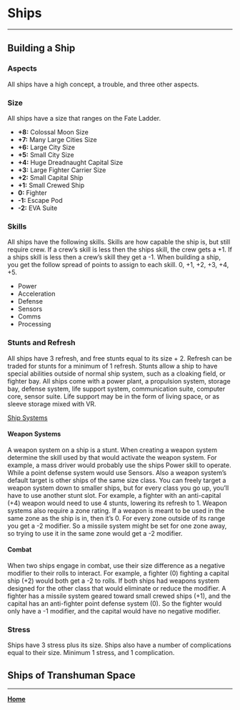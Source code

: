 # Ships
___

## Building a Ship

### Aspects
All ships have a high concept, a trouble, and three other aspects.

### Size
All ships have a size that ranges on the Fate Ladder.

 - **+8:** Colossal Moon Size
 - **+7:** Many Large Cities Size
 - **+6:** Large City Size
 - **+5:** Small City Size
 - **+4:** Huge Dreadnaught Capital Size
 - **+3:** Large Fighter Carrier Size
 - **+2:** Small Capital Ship
 - **+1:** Small Crewed Ship
 - **0:** Fighter
 - **-1:** Escape Pod
 - **-2:** EVA Suite
 
### Skills
All ships have the following skills. Skills are how capable the ship is, but still require crew. If a crew’s skill is less then the ships skill, the crew gets a +1. If a ships skill is less then a crew’s skill they get a -1. 
When building a ship, you get the follow spread of points to assign to each skill. 0, +1, +2, +3, +4, +5.

 - Power
 - Acceleration
 - Defense
 - Sensors
 - Comms
 - Processing

### Stunts and Refresh
All ships have 3 refresh, and free stunts equal to its size + 2. Refresh can be traded for stunts for a minimum of 1 refresh.
Stunts allow a ship to have special abilities outside of normal ship system, such as a cloaking field, or fighter bay.
All ships come with a power plant, a propulsion system, storage bay, defense system, life support system, communication suite, computer core, sensor suite. Life support may be in the form of living space, or as sleeve storage mixed with VR.

[Ship Systems](Systems/Systems.md)

#### Weapon Systems
A weapon system on a ship is a stunt. When creating a weapon system determine the skill used by that would activate the weapon system. For example, a mass driver would probably use the ships Power skill to operate. While a point defense system would use Sensors.
Also a weapon system’s default target is other ships of the same size class. You can freely target a weapon system down to smaller ships, but for every class you go up, you’ll have to use another stunt slot. For example, a fighter with an anti-capital (+4) weapon would need to use 4 stunts, lowering its refresh to 1.
Weapon systems also require a zone rating. If a weapon is meant to be used in the same zone as the ship is in, then it’s 0. For every zone outside of its range you get a -2 modifier. So a missile system might be set for one zone away, so trying to use it in the same zone would get a -2 modifier.

#### Combat
When two ships engage in combat, use their size difference as a negative modifier to their rolls to interact. For example, a fighter (0) fighting a capital ship (+2) would both get a -2 to rolls.
If both ships had weapons system designed for the other class that would eliminate or reduce the modifier. A fighter has a missile system geared toward small crewed ships (+1), and the capital has an anti-fighter point defense system (0). So the fighter would only have a -1 modifier, and the capital would have no negative modifier.

### Stress
Ships have 3 stress plus its size. Ships also have a number of complications equal to their size. Minimum 1 stress, and 1 complication.

## Ships of Transhuman Space

___
**[Home](../index.md)**